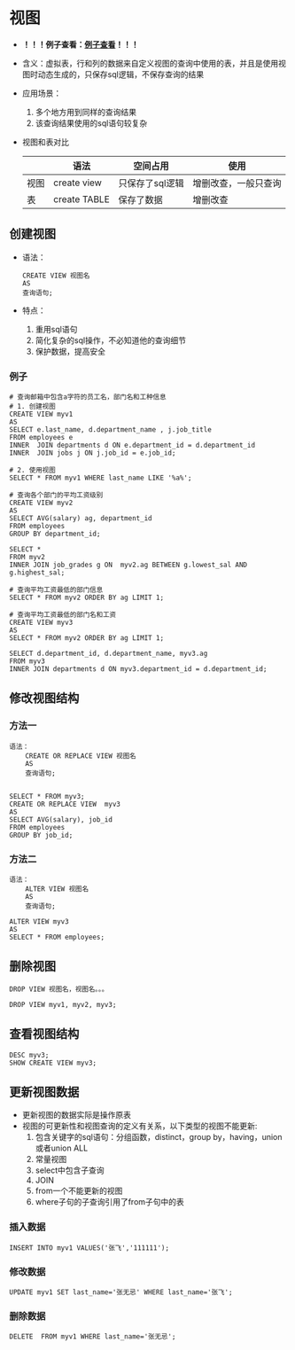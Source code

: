 # 视图
+ **！！！例子查看：[例子查看](https://github.com/594301947/knowledge/blob/master/%E6%95%B0%E6%8D%AE%E5%BA%93/MySQL/code/%E8%A7%86%E5%9B%BE.sql)！！！**
+ 含义：虚拟表，行和列的数据来自定义视图的查询中使用的表，并且是使用视图时动态生成的，只保存sql逻辑，不保存查询的结果

+ 应用场景：
    1. 多个地方用到同样的查询结果
    2. 该查询结果使用的sql语句较复杂

+ 视图和表对比

    |      | 语法         | 空间占用        | 使用                 |
    | ---- | ------------ | --------------- | -------------------- |
    | 视图 | create view  | 只保存了sql逻辑 | 增删改查，一般只查询 |
    | 表   | create TABLE | 保存了数据      | 增删改查             |

## 创建视图
+ 语法：
    ```
    CREATE VIEW 视图名
    AS
    查询语句;
    ```

+ 特点：
    1. 重用sql语句
    2. 简化复杂的sql操作，不必知道他的查询细节
    3. 保护数据，提高安全

### 例子
```
# 查询邮箱中包含a字符的员工名，部门名和工种信息
# 1. 创建视图
CREATE VIEW myv1
AS
SELECT e.last_name, d.department_name , j.job_title
FROM employees e
INNER  JOIN departments d ON e.department_id = d.department_id
INNER  JOIN jobs j ON j.job_id = e.job_id;

# 2. 使用视图
SELECT * FROM myv1 WHERE last_name LIKE '%a%';
```

```
# 查询各个部门的平均工资级别
CREATE VIEW myv2
AS
SELECT AVG(salary) ag, department_id
FROM employees 
GROUP BY department_id;

SELECT *
FROM myv2 
INNER JOIN job_grades g ON  myv2.ag BETWEEN g.lowest_sal AND g.highest_sal;
```

```
# 查询平均工资最低的部门信息
SELECT * FROM myv2 ORDER BY ag LIMIT 1;

# 查询平均工资最低的部门名和工资
CREATE VIEW myv3
AS
SELECT * FROM myv2 ORDER BY ag LIMIT 1;

SELECT d.department_id, d.department_name, myv3.ag
FROM myv3
INNER JOIN departments d ON myv3.department_id = d.department_id;
```

## 修改视图结构
### 方法一
```
语法：
    CREATE OR REPLACE VIEW 视图名
    AS
    查询语句;


SELECT * FROM myv3;
CREATE OR REPLACE VIEW  myv3
AS
SELECT AVG(salary), job_id
FROM employees
GROUP BY job_id;
```

### 方法二
```
语法：
    ALTER VIEW 视图名
    AS
    查询语句;

ALTER VIEW myv3
AS
SELECT * FROM employees;
```

## 删除视图
```
DROP VIEW 视图名，视图名。。。

DROP VIEW myv1, myv2, myv3;
```

## 查看视图结构
```
DESC myv3;
SHOW CREATE VIEW myv3;
```

## 更新视图数据
+ 更新视图的数据实际是操作原表
+ 视图的可更新性和视图查询的定义有关系，以下类型的视图不能更新:
    1. 包含关键字的sql语句：分组函数，distinct，group by，having，union或者union ALL 
    2. 常量视图
    3. select中包含子查询
    4. JOIN 
    5. from一个不能更新的视图
    6. where子句的子查询引用了from子句中的表

### 插入数据
```
INSERT INTO myv1 VALUES('张飞','111111');
```

### 修改数据
```
UPDATE myv1 SET last_name='张无忌' WHERE last_name='张飞';
```

### 删除数据
```
DELETE  FROM myv1 WHERE last_name='张无忌';
```